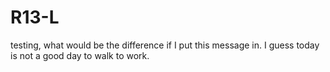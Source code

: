 # R13-L

testing, what would be the difference if I put this message in.
I guess today is not a good day to walk to work.
